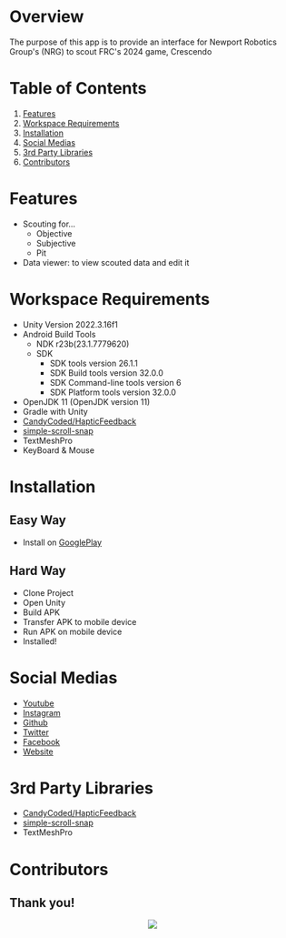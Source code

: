 # Overview
The purpose of this app is to provide an interface for Newport Robotics Group's (NRG) to scout FRC's 2024 game, Crescendo

# Table of Contents
1. [Features](#features)
2. [Workspace Requirements](#workspace-requirements)
3. [Installation](#installation)
4. [Social Medias](#social-medias)
5. [3rd Party Libraries](#3rd-party-libraries)
6. [Contributors](#contributors)

# Features
- Scouting for...
  - Objective
  - Subjective
  - Pit
- Data viewer: to view scouted data and edit it

# Workspace Requirements
- Unity Version 2022.3.16f1
- Android Build Tools
  - NDK r23b(23.1.7779620)
  - SDK
    - SDK tools version 	26.1.1
    - SDK Build tools version 32.0.0
    - SDK Command-line tools version 6
    - SDK Platform tools version 32.0.0
- OpenJDK 11 (OpenJDK version 11)
- Gradle with Unity
- [CandyCoded/HapticFeedback](https://github.com/CandyCoded/HapticFeedback)
- [simple-scroll-snap](https://github.com/daniellochner/simple-scroll-snap)
- TextMeshPro
- KeyBoard & Mouse

# Installation
## Easy Way
- Install on [GooglePlay](https://play.google.com/store/apps/details?id=com.NewportRobotics.Scouting&pcampaignid=web_share)
## Hard Way
- Clone Project
- Open Unity
- Build APK
- Transfer APK to mobile device
- Run APK on mobile device
- Installed!
  
# Social Medias
- [Youtube](https://www.youtube.com/@newportroboticsgroup9850)
- [Instagram](https://www.instagram.com/nrg_948/)
- [Github](https://github.com/NRG948)
- [Twitter](https://twitter.com/nrg948)
- [Facebook](https://www.facebook.com/FIRSTnrg948/)
- [Website](https://www.nrg948.com/)

# 3rd Party Libraries
- [CandyCoded/HapticFeedback](https://github.com/CandyCoded/HapticFeedback)
- [simple-scroll-snap](https://github.com/daniellochner/simple-scroll-snap)
- TextMeshPro

# Contributors
## Thank you! 
<p align="center"><a href="https://github.com/NRG948/NRG-Scouting-2024graphs/contributors">
  <img src="https://contributors-img.web.app/image?repo=NRG948/NRG-Scouting-2024" />
</a></p>
